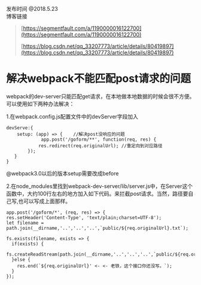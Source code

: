 发布时间 @2018.5.23   
博客链接
>[https://segmentfault.com/a/1190000016122700](https://segmentfault.com/a/1190000016122700)  
>
>[https://blog.csdn.net/qq_33207773/article/details/80419897](https://blog.csdn.net/qq_33207773/article/details/80419897)
>  


# 解决webpack不能匹配post请求的问题

webpack的dev-server只能匹配get请求，在本地做本地数据的时候会很不方便。   
可以使用如下两种办法解决：  

1.在webpack.config.js配置文件中的devServer字段加入 
		
	devServe:{
		setup: (app) => {    //解决post没响应的问题
			     app.post('/goform/**', function(req, res) {
			  	res.redirect(req.originalUrl); //重定向到对应路径
            });
       }
    }
    
 @webpack3.0以后的版本setup需要改成before

2.在node_modules里找到webpack-dev-server/lib/server.js中，在Server这个函数中，大约100行左右的地方加入如下代码。来拦截post请求。当然，路径要自己写,也可以写成上面那样。

	app.post('/goform/*', (req, res) => {
    res.setHeader('Content-Type', 'text/plain;charset=UTF-8');
    let filename = path.join(__dirname,'..','..','..',`public/${req.originalUrl}.txt`);

    fs.exists(filename, exists => {
      if(exists) {
        fs.createReadStream(path.join(__dirname,'..','..','..',`public/${req.originalUrl}.txt`)).pipe(res);
      }else {
        res.end(`${req.originalUrl}' <- <- 老铁，这个接口你还没写。`);
      }
    });
